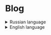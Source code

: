 # Blog

<details><summary>Russian language</summary>

## Описание проекта
Проект предусматривает сеть персональных блогов пользователей, в которой:

(1) каждый пользователь, созданный администратором из базы данных, имеет свой персональный блог  
(2) каждый пользователь может публиковать в своем блоге посты - элементарные записи с заголовком и кратким текстом, не превышающим 140 символов  
(3) каждый пользователь может подписываться на блоги других пользователей (без ограничений по количеству), чтобы следить за их публикациями, а также отписываться от них  
(4) каждый пользователь имеет свою ленту новостей, где отображаются посты из блогов, на которые он подписан, в порядке добавления постов (лента ограничена 500 постами с пагинацией по 10 постов)  
(5) каждый пользователь может отмечать посты в ленте как прочитанные, поддерживая актуальность информации в ленте  
(6) каждый пользователь может удалять свои посты, в этом случае лента других пользователей изменится (как и в случае с добавлением новых постов)  
(7) каждый пользователь раз в сутки получает подборку из 5 последних постов своих подписок  

## Техно-стек

* python 3.10
* django 3.2.20
* drf 3.14.0
* gunicorn 21.2.0
* postgres 14.0
* psycopg2-binary 2.9.7
* nginx 1.19.3
* django-redis 5.3.0
* celery 5.3.1
* flower 2.0.0
* docker 20.10.16
* docker-compose 3.8

## Запуск проекта

1. Клонировать репозиторий и перейти в него в командной строке
```
git clone git@github.com:avnosov3/Blog.git
```
```
cd Blog/
```
2. Создать файл .env

```
DJANGO_KEY=<Указать секретный ключ>
DEBUG=True (если запуск в боевом режиме, то необходимо удалить переменную)

DB_ENGINE=django.db.backends.postgresql
DB_NAME=network
POSTGRES_USER=<Указать имя пользователя>
POSTGRES_PASSWORD=<Указать пароль пользователя>
DB_HOST=db
DB_PORT=5432
REDIS_HOST=redis
```

3. Запустить docker compose
```
cd infra/
```
```
docker compose up -d
```
4. Создать администратора
```
docker compose exec app poetry run python manage.py createsuperuser
```
5. Заполнить БД случайными данными
```
команда fillbase <кол-во создаваемых пользователей>
```

```
docker compose exec app poetry run python manage.py fillbase 10
```

После запуска появится доступ к:
* [Документации](http://127.0.0.1/redoc/)
* [Админке django](http://127.0.0.1/admin/)
* [Админке postgres](http://127.0.0.1/adminer/)
* [Flower](http://127.0.0.1:5555/)
</details>

<details><summary>English language</summary>

## Project Description
The project envisages a network of users' personal blogs in which:

(1) each user created by the administrator from the database has his/her own personal blog  
(2) each user can publish posts on his/her blog - elementary entries with a title and a short text not exceeding 140 characters  
(3) each user can subscribe to the blogs of other users (with no limit on the number) to follow their publications, as well as unsubscribe from them  
(4) each user has their own news feed, which displays posts from the blogs they are subscribed to, in the order in which the posts were added (the feed is limited to 500 posts with pagination of 10 posts)  
(5) each user can mark posts in the feed as read, keeping the information in the feed up to date  
(6) each user can delete their own posts, in which case the feed of other users will change (as in the case of adding new posts)  
(7) each user receives a selection of the 5 latest posts of their subscriptions once a day  

## Technologies

* python 3.10
* django 3.2.20
* drf 3.14.0
* gunicorn 21.2.0
* postgres 14.0
* psycopg2-binary 2.9.7
* nginx 1.19.3
* django-redis 5.3.0
* celery 5.3.1
* flower 2.0.0
* docker 20.10.16
* docker-compose 3.8

## Project launch

1. Clone the repository and navigate to it on the command line
```
git clone git@github.com:avnosov3/Blog.git
```
```
cd Blog/
```
2. Create an .env file

```
DJANGO_KEY=<Specify secret key>
DEBUG=True (if launching in production mode, the variable must be deleted)

DB_ENGINE=django.db.backends.postgresql
DB_NAME=network
POSTGRES_USER=<Specify username>
POSTGRES_PASSWORD=<Specify user password>
DB_HOST=db
DB_PORT=5432
REDIS_HOST=redis
```

3. Run docker compose
```
cd infra/
```
```
docker compose up -d
```
4. Create an administrator
```
docker compose exec app poetry run python manage.py createsuperuser
```
5. Fill the database with random data
```
command fillbase <number of users to be created>
```

```
docker compose exec app poetry run python manage.py fillbase 10
```

Once launched, there will be access to:
* [Documentation](http://127.0.0.1/redoc/)
* [Admin-panel django](http://127.0.0.1/admin/)
* [Admin-panel postgres](http://127.0.0.1/adminer/)
* [Flower](http://127.0.0.1:5555/)
</details>
